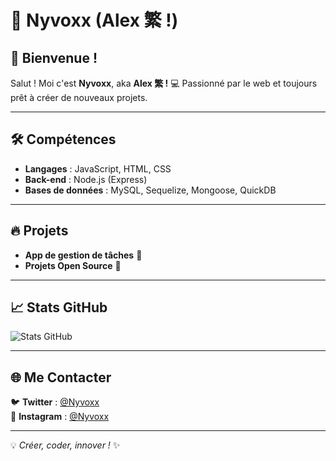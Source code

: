 # 🌊 Nyvoxx (Alex 繁 !)

## 🚀 Bienvenue !

Salut ! Moi c'est **Nyvoxx**, aka **Alex 繁 !** 💻 Passionné par le web et toujours prêt à créer de nouveaux projets.

---

## 🛠️ Compétences

- **Langages** : JavaScript, HTML, CSS
- **Back-end** : Node.js (Express)
- **Bases de données** : MySQL, Sequelize, Mongoose, QuickDB

---

## 🔥 Projets

- **App de gestion de tâches** 📅
- **Projets Open Source** 🚀

---

## 📈 Stats GitHub

![Stats GitHub](https://github-readme-stats.vercel.app/api?username=Nyvoxx&show_icons=true&theme=radical)

---

## 🌐 Me Contacter

🐦 **Twitter** : [@Nyvoxx](https://x.com/nyvoxx_)  
📸 **Instagram** : [@Nyvoxx](https://instagram.com/Nyvoxx)

---

💡 *Créer, coder, innover !* ✨
